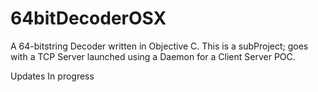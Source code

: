 64bitDecoderOSX
===============

A 64-bitstring Decoder written in Objective C. This is a subProject; goes with a TCP Server launched using a Daemon for a Client Server POC.


Updates In progress
